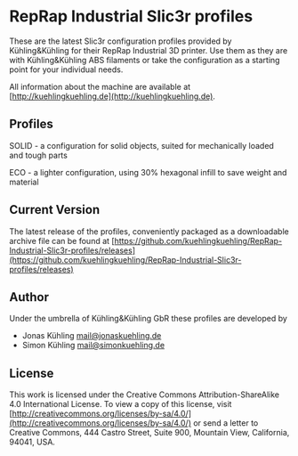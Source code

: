 # RepRap Industrial Slic3r profiles

These are the latest Slic3r configuration profiles provided by Kühling&Kühling for 
their RepRap Industrial 3D printer. Use them as they are with Kühling&Kühling ABS filaments
or take the configuration as a starting point for your individual needs.

All information about the machine are available at
[http://kuehlingkuehling.de](http://kuehlingkuehling.de).

## Profiles

SOLID - a configuration for solid objects, suited for mechanically loaded and tough parts

ECO - a lighter configuration, using 30% hexagonal infill to save weight and material

## Current Version

The latest release of the profiles, conveniently packaged as a downloadable archive file 
can be found at [https://github.com/kuehlingkuehling/RepRap-Industrial-Slic3r-profiles/releases](https://github.com/kuehlingkuehling/RepRap-Industrial-Slic3r-profiles/releases)

## Author

Under the umbrella of Kühling&Kühling GbR these profiles are developed by

* Jonas Kühling <mail@jonaskuehling.de>
* Simon Kühling <mail@simonkuehling.de>

## License

This work is licensed under the Creative Commons
Attribution-ShareAlike 4.0 International License. 
To view a copy of this license, visit 
[http://creativecommons.org/licenses/by-sa/4.0/](http://creativecommons.org/licenses/by-sa/4.0/) or 
send a letter to Creative Commons, 444 Castro Street,
Suite 900, Mountain View, California, 94041, USA.
